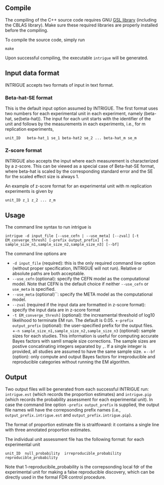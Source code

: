 ## Compile

The compiling of the C++ source code requires GNU [GSL library](https://www.gnu.org/software/gsl/) (including the CBLAS library). Make sure these required libraries are properly installed before the compiling.    

To compile the source code, simply run 
```
make 
```
Upon successful compiling, the executable ``intrigue`` will be generated. 


## Input data format

INTRIGUE accepts two formats of input in text format. 


### Beta-hat-SE format

This is the default input option assumed by INTRIGUE. The first format uses two numbers for each experimental unit in each experiment, namely (beta-hat, se(beta-hat)). The input for each unit starts with the identifier of the unit and follows by the measurements in each experiments, i.e., for m replication experiments,
```
unit_ID   beta-hat_1 se_1 beta-hat2 se_2 ... beta-hat_m se_m
```

### Z-score format

INTRIGUE also accepts the input where each measurement is characterized by a z-score. This can be viewed as a special case of Beta-hat-SE format, where beta-hat is scaled by the corresponding standard error and the SE for the scaled effect size is always 1. 

An example of z-score format for an experimental unit with m replication experiments is given by 
```
unit_ID z_1 z_2 ... z_m
```


## Usage

The command line syntax to run intrigue is 

```
intrigue -d input_file [--use_cefn | --use_meta] [--zval] [-t EM_converge_thresh] [-prefix output_prefix] [-n sample_size_n1,sample_size_n2,sample_size_n3] [--bf]
```

The command line options are 

+ ``-d input_file`` (required): this is the only required command line option (without proper specification, INTRIGUE will not run). Relative or absolute paths are both acceptable.
+ ``--use_cefn`` (optional): specify the CEFN model as the computational model. Note that CEFN is the default choice if neither ``--use_cefn`` or ``use_meta`` is specified.
+ ``--use_meta`` (optional)``: specify the META model as the computational model. 
+ ``--zval`` (required if the input data are formatted in z-score format): specify the input data are in z-score format
+ ``-t EM_converge_thresh]`` (optional): the increamental threshold of log10 likelihood to terminate EM run. The default is 0.05.
+``-prefix output_prefix`` (optional): the user-specified prefix for the output files.
+``-n sample_size_n1,sample_size_n2,sample_size_n3`` (optional): sample sizes for each studies. This information is useful for computing accurate Bayes factors with samll smaple size corrections. The sample sizes are postive concatinating integers separated by ``,``. If a single integer is provided, all studies are assumed to have the same sample size. 
+``--bf`` (option): only compute and output Bayes factors for irreproducible and reproducible categories without running the EM algorithm.




## Output 

Two output files will be generated from each successful INTRIGUE run: ``intrigue.est`` (which records the proportion estimates) and ``intrigue.pip`` (which records the probability assessment for each experimental unit). In case the command line option ``-prefix output_prefix`` is supplied, the output file names will have the correpsonding prefix names (i.e., ``output_prefix.intrigue.est`` and ``output_prefix.intrigue.pip``).


The format of proportion estimate file is straitfoward: it contains a single line with three annotated proportion estimates.


The individual unit assessment file has the following format: for each experimental unit 

```
unit_ID  null_probability  irreproducible_probability reproducible_probability
```

Note that 1-reproducibile_probability is the correpsonding local fdr of the experimental unit for making a false reproducible discovery, which can be directly used in the formal FDR control procedure.




